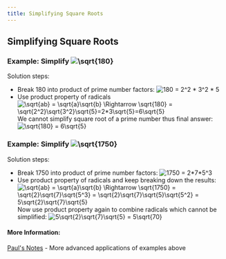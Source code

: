 ```yaml
---
title: Simplifying Square Roots
---
```

## Simplifying Square Roots

<!-- The article goes here, in GitHub-flavored Markdown. Feel free to add YouTube videos, images, and CodePen/JSBin embeds  -->
### Example: Simplify <img src="https://latex.codecogs.com/gif.latex?\sqrt{180}" title="\sqrt{180}" />
Solution steps:
* Break 180 into product of prime number factors: <img src="https://latex.codecogs.com/gif.latex?180&space;=&space;2^2&space;*&space;3^2&space;*&space;5" title="180 = 2^2 * 3^2 * 5" />
* Use product property of radicals <img src="https://latex.codecogs.com/gif.latex?\sqrt{ab}&space;=&space;\sqrt{a}\sqrt{b}&space;\Rightarrow&space;\sqrt{180}&space;=&space;\sqrt{2^2}\sqrt{3^2}\sqrt{5}=2*3\sqrt{5}=6\sqrt{5}" title="\sqrt{ab} = \sqrt{a}\sqrt{b} \Rightarrow \sqrt{180} = \sqrt{2^2}\sqrt{3^2}\sqrt{5}=2*3\sqrt{5}=6\sqrt{5}" />  
We cannot simplify square root of a prime number thus final answer: <img src="https://latex.codecogs.com/gif.latex?\sqrt{180}&space;=&space;6\sqrt{5}" title="\sqrt{180} = 6\sqrt{5}" />

### Example: Simplify <img src="https://latex.codecogs.com/gif.latex?\sqrt{1750}" title="\sqrt{1750}" />
Solution steps:
* Break 1750 into product of prime number factors: <img src="https://latex.codecogs.com/gif.latex?1750&space;=&space;2*7*5^3" title="1750 = 2*7*5^3" />
* Use product property of radicals and keep breaking down the results: <img src="https://latex.codecogs.com/gif.latex?\sqrt{ab}&space;=&space;\sqrt{a}\sqrt{b}&space;\Rightarrow&space;\sqrt{1750}&space;=&space;\sqrt{2}\sqrt{7}\sqrt{5^3}&space;=&space;\sqrt{2}\sqrt{7}\sqrt{5}\sqrt{5^2}&space;=&space;5\sqrt{2}\sqrt{7}\sqrt{5}" title="\sqrt{ab} = \sqrt{a}\sqrt{b} \Rightarrow \sqrt{1750} = \sqrt{2}\sqrt{7}\sqrt{5^3} = \sqrt{2}\sqrt{7}\sqrt{5}\sqrt{5^2} = 5\sqrt{2}\sqrt{7}\sqrt{5}" />  
Now use product property again to combine radicals which cannot be simplified: <img src="https://latex.codecogs.com/gif.latex?5\sqrt{2}\sqrt{7}\sqrt{5}&space;=&space;5\sqrt{70}" title="5\sqrt{2}\sqrt{7}\sqrt{5} = 5\sqrt{70}" />


#### More Information:
<!-- Please add any articles you think might be helpful to read before writing the article -->
[Paul's Notes](http://tutorial.math.lamar.edu/Classes/Alg/Radicals.aspx) - More advanced applications of examples above


